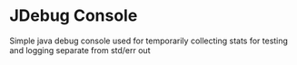 # JDebug Console
Simple java debug console used for temporarily collecting stats for testing and logging separate from std/err out
